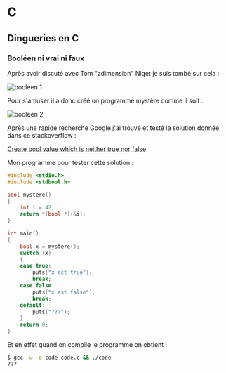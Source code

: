 # C

## Dingueries en C

### Booléen ni vrai ni faux

Après avoir discuté avec Tom "zdimension" Niget je suis tombé sur cela :

![booléen 1](https://cdn.discordapp.com/attachments/878167565573193738/984215353229971596/unknown.png)

Pour s'amuser il a donc créé un programme mystère comme il suit :

![booléen 2](https://cdn.discordapp.com/attachments/878167565573193738/984217080255614976/unknown.png)

Après une rapide recherche Google j'ai trouvé et testé la solution donnée dans ce stackoverflow :

[Create bool value which is neither true nor false](https://stackoverflow.com/a/48344196)

Mon programme pour tester cette solution :

```c
#include <stdio.h>
#include <stdbool.h>

bool mystere()
{
    int i = 42;
    return *(bool *)(&i);
}

int main()
{
    bool x = mystere();
    switch (x)
    {
    case true:
        puts("x est true");
        break;
    case false:
        puts("x est false");
        break;
    default:
        puts("???");
    }
    return 0;
}
```

Et en effet quand on compile le programme on obtient :

```sh
$ gcc -w -o code code.c && ./code
???
```
